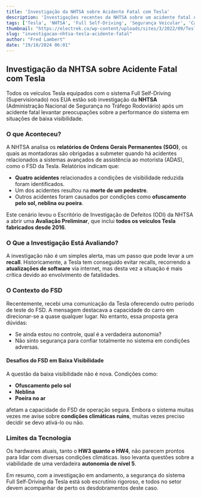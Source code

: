```yaml
---
title: 'Investigação da NHTSA sobre Acidente Fatal com Tesla'
description: 'Investigações recentes da NHTSA sobre um acidente fatal envolvendo o sistema Full Self-Driving da Tesla. O que isso significa para a segurança e futuro da condução autônoma?'
tags: ['Tesla', 'NHTSA', 'Full Self-Driving', 'Segurança Veicular', 'Carros Elétricos']
thumbnail: "https://electrek.co/wp-content/uploads/sites/3/2022/09/Tesla-Full-Self-Driving-Beta-10.69-barrier.jpg?quality=82&strip=all&w=1600"
slug: "investigacao-nhtsa-tesla-acidente-fatal"
author: "Fred Lambert"
date: "19/10/2024 06:01"
---
```


## Investigação da NHTSA sobre Acidente Fatal com Tesla

Todos os veículos Tesla equipados com o sistema Full Self-Driving (Supervisionado) nos EUA estão sob investigação da **NHTSA** (Administração Nacional de Segurança no Tráfego Rodoviário) após um acidente fatal levantar preocupações sobre a performance do sistema em situações de baixa visibilidade.

### O que Aconteceu?
A NHTSA analisa os **relatórios de Ordens Gerais Permanentes (SGO)**, os quais as montadoras são obrigadas a submeter quando há acidentes relacionados a sistemas avançados de assistência ao motorista (ADAS), como o FSD da Tesla. Relatórios indicam que:

- **Quatro acidentes** relacionados a condições de visibilidade reduzida foram identificados.
- Um dos acidentes resultou na **morte de um pedestre**.
- Outros acidentes foram causados por condições como **ofuscamento pelo sol, neblina ou poeira**.

Este cenário levou o Escritório de Investigação de Defeitos (ODI) da NHTSA a abrir uma **Avaliação Preliminar**, que inclui **todos os veículos Tesla fabricados desde 2016**.

### O Que a Investigação Está Avaliando?
A investigação não é um simples alerta, mas um passo que pode levar a um **recall**. Historicamente, a Tesla tem conseguido evitar recalls, recorrendo a **atualizações de software** via internet, mas desta vez a situação é mais crítica devido ao envolvimento de fatalidades.

### O Contexto do FSD
Recentemente, recebi uma comunicação da Tesla oferecendo outro período de teste do FSD. A mensagem destacava a capacidade do carro em direcionar-se a quase qualquer lugar. No entanto, essa proposta gera dúvidas:

- Se ainda estou no controle, qual é a verdadeira autonomia?
- Não sinto segurança para confiar totalmente no sistema em condições adversas.

#### Desafios do FSD em Baixa Visibilidade
A questão da baixa visibilidade não é nova. Condições como:
- **Ofuscamento pelo sol**
- **Neblina**
- **Poeira no ar**
  
afetam a capacidade do FSD de operação segura. Embora o sistema muitas vezes me avise sobre **condições climáticas ruins**, muitas vezes preciso decidir se devo ativá-lo ou não.

### Limites da Tecnologia
Os hardwares atuais, tanto o **HW3 quanto o HW4**, não parecem prontos para lidar com diversas condições climáticas. Isso levanta questões sobre a viabilidade de uma verdadeira **autonomia de nível 5**.

Em resumo, com a investigação em andamento, a segurança do sistema Full Self-Driving da Tesla está sob escrutínio rigoroso, e todos no setor devem acompanhar de perto os desdobramentos deste caso.